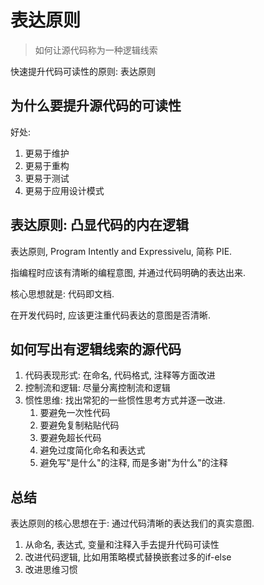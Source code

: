 # 表达原则

> 如何让源代码称为一种逻辑线索

快速提升代码可读性的原则: 表达原则

## 为什么要提升源代码的可读性

好处:

1. 更易于维护
2. 更易于重构
3. 更易于测试
4. 更易于应用设计模式

## 表达原则: 凸显代码的内在逻辑

表达原则, Program Intently and Expressivelu, 简称 PIE. 

指编程时应该有清晰的编程意图, 并通过代码明确的表达出来.

核心思想就是: 代码即文档. 

在开发代码时, 应该更注重代码表达的意图是否清晰. 

## 如何写出有逻辑线索的源代码

1. 代码表现形式: 在命名, 代码格式, 注释等方面改进
2. 控制流和逻辑: 尽量分离控制流和逻辑
3. 惯性思维: 找出常犯的一些惯性思考方式并逐一改进.
   1. 要避免一次性代码
   2. 要避免复制粘贴代码
   3. 要避免超长代码
   4. 避免过度简化命名和表达式
   5. 避免写"是什么"的注释, 而是多谢"为什么"的注释



## 总结

表达原则的核心思想在于: 通过代码清晰的表达我们的真实意图.

1. 从命名, 表达式, 变量和注释入手去提升代码可读性
2. 改进代码逻辑, 比如用策略模式替换嵌套过多的if-else
3. 改进思维习惯

